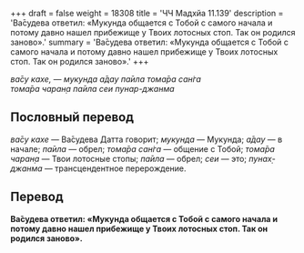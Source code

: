 +++
draft = false
weight = 18308
title = 'ЧЧ Мадхйа 11.139'
description = 'Ва̄судева ответил: «Мукунда общается с Тобой с самого начала и потому давно нашел прибежище у Твоих лотосных стоп. Так он родился заново».'
summary = 'Ва̄судева ответил: «Мукунда общается с Тобой с самого начала и потому давно нашел прибежище у Твоих лотосных стоп. Так он родился заново».'
+++

_ва̄су кахе, — мукунда а̄дау па̄ила тома̄ра сан̇га  
тома̄ра чаран̣а па̄ила сеи пунар-джанма_

## Пословный перевод

_ва̄су_ _кахе_ — Ва̄судева Датта говорит; _мукунда_ — Мукунда; _а̄дау_ — в начале; _па̄ила_ — обрел; _тома̄ра_ _сан̇га_ — общение с Тобой; _тома̄ра_ _чаран̣а_ — Твои лотосные стопы; _па̄ила_ — обрел; _сеи_ — это; _пунах̣_\-_джанма_ — трансцендентное перерождение.

## Перевод

**Ва̄судева ответил: «Мукунда общается с Тобой с самого начала и потому давно нашел прибежище у Твоих лотосных стоп. Так он родился заново».**
